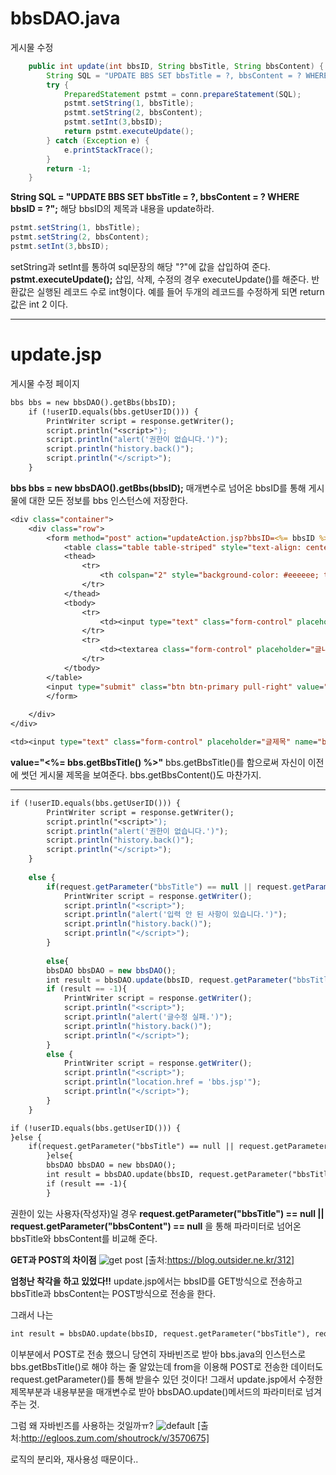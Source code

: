 # bbsDAO.java

게시물 수정
```java
	public int update(int bbsID, String bbsTitle, String bbsContent) {
		String SQL = "UPDATE BBS SET bbsTitle = ?, bbsContent = ? WHERE bbsID = ?";
		try { 
			PreparedStatement pstmt = conn.prepareStatement(SQL);
			pstmt.setString(1, bbsTitle);
			pstmt.setString(2, bbsContent);
			pstmt.setInt(3,bbsID);
			return pstmt.executeUpdate();
		} catch (Exception e) {
			e.printStackTrace();
		}
		return -1;
	}
```
**String SQL = "UPDATE BBS SET bbsTitle = ?, bbsContent = ? WHERE bbsID = ?";**
해당 bbsID의 제목과 내용을 update하라.
```java
pstmt.setString(1, bbsTitle);
pstmt.setString(2, bbsContent);
pstmt.setInt(3,bbsID);
```
setString과 setInt를 통하여 sql문장의 해당 "?"에 값을 삽입하여 준다.
**pstmt.executeUpdate();**
삽입, 삭제, 수정의 경우 executeUpdate()를 해준다. 반환값은 실행된 레코드 수로 int형이다.
예를 들어 두개의 레코드를 수정하게 되면 return 값은 int 2 이다.

---

# update.jsp
게시물 수정 페이지

```jsp
bbs bbs = new bbsDAO().getBbs(bbsID);
	if (!userID.equals(bbs.getUserID())) {
		PrintWriter script = response.getWriter();
		script.println("<script>");
		script.println("alert('권한이 없습니다.')");
		script.println("history.back()");
		script.println("</script>");
	}
```
**bbs bbs = new bbsDAO().getBbs(bbsID);**
매개변수로 넘어온 bbsID를 통해 게시물에 대한 모든 정보를 bbs 인스턴스에 저장한다.

```jsp
<div class="container">
	<div class="row">
		<form method="post" action="updateAction.jsp?bbsID=<%= bbsID %>">
			<table class="table table-striped" style="text-align: center; border: 1px solid #dddddd">
			<thead>
				<tr>
					<th colspan="2" style="background-color: #eeeeee; text-align: center;">게시판 글수정 양식</th>
				</tr>
			</thead>
			<tbody>
				<tr>
					<td><input type="text" class="form-control" placeholder="글제목" name="bbsTitle" maxlength="50" value="<%= bbs.getBbsTitle() %>"></td>
				</tr>
				<tr>
					<td><textarea class="form-control" placeholder="글내용" name="bbsContent" maxlength="2048" style="height: 350px;"><%= bbs.getBbsContent()%></textarea></td>
				</tr>
			</tbody>
		</table>
		<input type="submit" class="btn btn-primary pull-right" value="수정">
		</form>
		
	</div>
</div>
```
```jsp
<td><input type="text" class="form-control" placeholder="글제목" name="bbsTitle" maxlength="50" value="<%= bbs.getBbsTitle() %>"></td>
```
**value="<%= bbs.getBbsTitle() %>"**
bbs.getBbsTitle()를 함으로써 자신이 이전에 썻던 게시물 제목을 보여준다.
bbs.getBbsContent()도 마찬가지.

---
```jsp
if (!userID.equals(bbs.getUserID())) {
		PrintWriter script = response.getWriter();
		script.println("<script>");
		script.println("alert('권한이 없습니다.')");
		script.println("history.back()");
		script.println("</script>");
	}
	
	else {
		if(request.getParameter("bbsTitle") == null || request.getParameter("bbsContent") == null || request.getParameter("bbsTitle").equals("") ||request.getParameter("bbsTitle").equals("") ){
			PrintWriter script = response.getWriter();
			script.println("<script>");
			script.println("alert('입력 안 된 사항이 있습니다.')");
			script.println("history.back()");
			script.println("</script>");
		} 
		
		else{
		bbsDAO bbsDAO = new bbsDAO();
		int result = bbsDAO.update(bbsID, request.getParameter("bbsTitle"), request.getParameter("bbsContent"));
		if (result == -1){
			PrintWriter script = response.getWriter();
			script.println("<script>");
			script.println("alert('글수정 실패.')");
			script.println("history.back()");
			script.println("</script>");
		}
		else {
			PrintWriter script = response.getWriter();
			script.println("<script>");
			script.println("location.href = 'bbs.jsp'");
			script.println("</script>");
		}
	}
```
```jsp
if (!userID.equals(bbs.getUserID())) {
}else {
	if(request.getParameter("bbsTitle") == null || request.getParameter("bbsContent") == null || request.getParameter("bbsTitle").equals("") ||request.getParameter("bbsTitle").equals("") ){
        }else{
		bbsDAO bbsDAO = new bbsDAO();
		int result = bbsDAO.update(bbsID, request.getParameter("bbsTitle"), request.getParameter("bbsContent"));
		if (result == -1){
        }
```
권한이 있는 사용자(작성자)일 경우
**request.getParameter("bbsTitle") == null || request.getParameter("bbsContent") == null**
을 통해 파라미터로 넘어온 bbsTitle와 bbsContent를 비교해 준다.

**GET과 POST의 차이점**
![get post](https://user-images.githubusercontent.com/41488792/46366310-ae45f280-c6b5-11e8-8d71-03257515584c.PNG)
[출처:https://blog.outsider.ne.kr/312]

**엄청난 착각을 하고 있었다!!**
update.jsp에서는 bbsID를 GET방식으로 전송하고
bbsTitle과 bbsContent는 POST방식으로 전송을 한다.

그래서 나는
```jsp
int result = bbsDAO.update(bbsID, request.getParameter("bbsTitle"), request.getParameter("bbsContent"));
```
이부분에서 POST로 전송 했으니 당연히 자바빈즈로 받아 bbs.java의 인스턴스로 bbs.getBbsTitle()로 해야 하는 줄 알았는데
from을 이용해 POST로 전송한 데이터도 request.getParameter()를 통해 받을수 있던 것이다!
그래서 update.jsp에서 수정한 제목부분과 내용부분을 매개변수로 받아 bbsDAO.update()메서드의 파라미터로 넘겨 주는 것.

그럼 왜 자바빈즈를 사용하는 것일까ㅠ?
![default](https://user-images.githubusercontent.com/41488792/46367022-8e173300-c6b7-11e8-918b-05b9574ec9c4.PNG)
[출처:http://egloos.zum.com/shoutrock/v/3570675]

로직의 분리와, 재사용성 때문이다..

